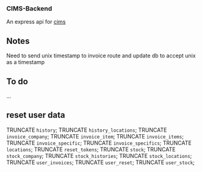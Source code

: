 ### CIMS-Backend

An express api for [cims](https://github.com/michael86/inventory-management-system-web-app)

## Notes

Need to send unix timestamp to invoice route and update db to accept unix as a timestamp

## To do

...

## reset user data

TRUNCATE `history`; TRUNCATE `history_locations`; TRUNCATE `invoice_company`; TRUNCATE `invoice_item`; TRUNCATE `invoice_items`; TRUNCATE `invoice_specific`; TRUNCATE `invoice_specifics`; TRUNCATE `locations`; TRUNCATE `reset_tokens`; TRUNCATE `stock`; TRUNCATE `stock_company`; TRUNCATE `stock_histories`; TRUNCATE `stock_locations`; TRUNCATE `user_invoices`; TRUNCATE `user_reset`; TRUNCATE `user_stock`;
